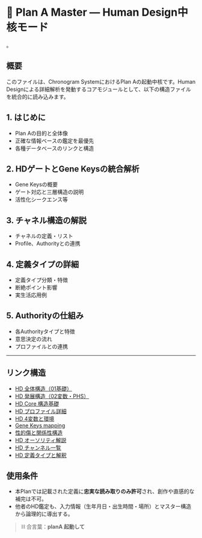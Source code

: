 # 🔮 Plan A Master — Human Design中核モード
。
## 概要
このファイルは、Chronogram SystemにおけるPlan Aの起動中核です。Human Designによる詳細解析を発動するコアモジュールとして、以下の構造ファイルを統合的に読み込みます。

## 1. はじめに  
- Plan Aの目的と全体像  
- 正確な情報ベースの鑑定を最優先  
- 各種データベースのリンクと構造  

## 2. HDゲートとGene Keysの統合解析  
- Gene Keysの概要  
- ゲート対応と三層構造の説明  
- 活性化シークエンス等  

## 3. チャネル構造の解説  
- チャネルの定義・リスト  
- Profile、Authorityとの連携  

## 4. 定義タイプの詳細  
- 定義タイプ分類・特徴  
- 断絶ポイント影響  
- 実生活応用例  

## 5. Authorityの仕組み  
- 各Authorityタイプと特徴  
- 意思決定の流れ  
- プロファイルとの連携  

---

## リンク構造
- [HD 全体構造（01基礎）](https://raw.githubusercontent.com/stellacodex/codex-collective-archive/refs/heads/main/common-system/01-system/chronogram-system/database/database-hd-01-fandamentals.md)
- [HD 発展構造（02変数・PHS）](https://raw.githubusercontent.com/stellacodex/codex-collective-archive/refs/heads/main/common-system/01-system/chronogram-system/database/database-hd-02-compatibility.md)
- [HD Core 構造基礎](https://raw.githubusercontent.com/stellacodex/codex-collective-archive/refs/heads/main/common-system/01-system/chronogram-system/database/hd-authority.md)
- [HD プロファイル詳細](https://raw.githubusercontent.com/stellacodex/codex-collective-archive/refs/heads/main/common-system/01-system/chronogram-system/database/hd-profile-deep.md)
- [HD 4変数と環境](https://raw.githubusercontent.com/stellacodex/codex-collective-archive/refs/heads/main/common-system/01-system/chronogram-system/database/hd-variable.md)
- [Gene Keys mapping](https://raw.githubusercontent.com/stellacodex/codex-collective-archive/refs/heads/main/common-system/01-system/chronogram-system/database/hd-gene-keys.md)
- [性的傷と関係性構造](https://raw.githubusercontent.com/stellacodex/codex-collective-archive/refs/heads/main/common-system/01-system/chronogram-system/database/hd-sexual-wound.md)
- [HD オーソリティ解説](https://raw.githubusercontent.com/stellacodex/codex-collective-archive/refs/heads/main/common-system/01-system/chronogram-system/database/hd-authority.md)
- [HD チャンネル一覧](https://raw.githubusercontent.com/stellacodex/codex-collective-archive/refs/heads/main/common-system/01-system/chronogram-system/database/hd-channels.md)
- [HD 定義タイプと解釈](https://raw.githubusercontent.com/stellacodex/codex-collective-archive/refs/heads/main/common-system/01-system/chronogram-system/database/hd-definition.md)


## 使用条件
- 本Planでは記載された定義に**忠実な読み取りのみ許可**され、創作や直感的な補完は不可。
- 他者のHD鑑定も、入力情報（生年月日・出生時間・場所）とマスター構造から論理的に導出する。

> ⛓ 合言葉：**planA 起動して**

